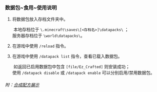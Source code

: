 ### 数据包~食用~使用说明  

1. 将数据包放入存档文件夹中。  

   ​	本地存档位于 `\.minecraft\saves\[<存档名>]\datapacks\` ；  
   ​	服务器存档位于 `\world\datapacks\`。  

2. 在游戏中使用 `/reload` 指令。  

3. 在游戏中使用 `/datapack list` 指令，查看已载入数据包。  

   ​	如返回已启用数据包中包含 `[file/Ez_Crafted]` 则安装成功；  
   ​	使用 `/datapack disable` 或 `/datapack enable` 可以分别启用/禁用数据包。  

###### 附：[合成配方展示](docs.qq.com/doc/DZkh5QXNYblpnQXRu?)
